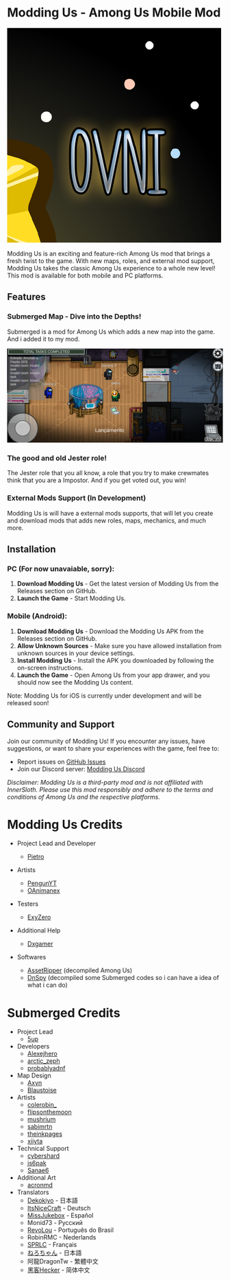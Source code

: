 # Modding Us - Among Us Mobile Mod

![Modding Us Logo](Overnightlogo.png)

Modding Us is an exciting and feature-rich Among Us mod that brings a fresh twist to the game. With new maps, roles, and external mod support, Modding Us takes the classic Among Us experience to a whole new level! This mod is available for both mobile and PC platforms.

## Features

### Submerged Map - Dive into the Depths!

Submerged is a mod for Among Us which adds a new map into the game. And i added it to my mod.

![Submerged Map Screenshot](submergedandroid.png)

### The good and old Jester role!

The Jester role that you all know, a role that you try to make crewmates think that you are a Impostor. And if you get voted out, you win!

### External Mods Support (In Development)

Modding Us is will have a external mods supports, that will let you create and download mods that adds new roles, maps, mechanics, and much more.

## Installation

### PC (For now unavaiable, sorry):

1. **Download Modding Us** - Get the latest version of Modding Us from the Releases section on GitHub.
5. **Launch the Game** - Start Modding Us.

### Mobile (Android):

1. **Download Modding Us** - Download the Modding Us APK from the Releases section on GitHub.
2. **Allow Unknown Sources** - Make sure you have allowed installation from unknown sources in your device settings.
3. **Install Modding Us** - Install the APK you downloaded by following the on-screen instructions.
4. **Launch the Game** - Open Among Us from your app drawer, and you should now see the Modding Us content.

Note: Modding Us for iOS is currently under development and will be released soon!

## Community and Support

Join our community of Modding Us! If you encounter any issues, have suggestions, or want to share your experiences with the game, feel free to:

- Report issues on [GitHub Issues](https://github.com/Pietrodjaowjao/ModdingUs/issues)
- Join our Discord server: [Modding Us Discord](https://discord.gg/KRCSmSqgHz)

*Disclaimer: Modding Us is a third-party mod and is not affiliated with InnerSloth. Please use this mod responsibly and adhere to the terms and conditions of Among Us and the respective platforms.*

# Modding Us Credits
- Project Lead and Developer
  - [Pietro](https://www.youtube.com/@pietro1613)

- Artists
  - [PengunYT](https://www.youtube.com/channel/UCXLSJ5exAFpFEA-hqKBC3Bw)
  - [OAnimanex](https://www.youtube.com/channel/UCg3yECwNPEtMaDL9ZDj10WA)

- Testers
  - [ExyZero](https://www.youtube.com/@wtfexy_)

- Additional Help
  - [Dxgamer](https://www.youtube.com/@Dxgamer7405)

- Softwares
  - [AssetRipper](https://github.com/AssetRipper/AssetRipper) (decompiled Among Us)
  - [DnSpy](https://github.com/dnSpy/dnSpy) (decompiled some Submerged codes so i can have a idea of what i can do)

# Submerged Credits

- Project Lead
  - [5up](https://twitch.tv/5up/)
- Developers
  - [Alexejhero](https://github.com/Alexejhero/)
  - [arctic_zeph](https://twitter.com/arctic_zeph/)
  - [probablyadnf](https://github.com/simonkellly/)
- Map Design
  - [Axyn](https://twitter.com/itsAxyn/)
  - [Blaustoise](https://twitter.com/blaustoise/)
- Artists
  - [colerobin_](https://twitter.com/colerobin_)
  - [flipsonthemoon](https://twitter.com/flipsonthemoon/)
  - [mushrium](https://twitter.com/mushrium/)
  - [sabimrtn](https://twitter.com/sabimrtn/)
  - [theinkpages](https://www.instagram.com/theinkpages/)
  - [xiiyta](https://twitter.com/xiiyta/)
- Technical Support
  - [cybershard](https://github.com/cybershard/)
  - [js6pak](https://github.com/js6pak)
  - [Sanae6](https://twitter.com/Sanae6k/)
- Additional Art
  - [acronmd](https://twitter.com/acronmd/)
- Translators
  - [Dekokiyo](https://twitter.com/DekoKiyomori) - 日本語
  - [ItsNiceCraft](https://linktr.ee/itsnicecraft) - Deutsch
  - [MissJukebox](https://www.twitch.tv/missjukebox/) - Español
  - Monid73 - Русский
  - [RevoLou](https://twitter.com/Psyco_Lou/) - Português do Brasil
  - RobinRMC - Nederlands
  - [SPRLC](https://twitter.com/SuperLanceur) - Français
  - [ねろちゃん](https://www.twitch.tv/zackdnerrr/) - 日本語
  - 阿龍DragonTw - 繁體中文
  - [黑客Hecker](https://www.twitch.tv/heckertv/) - 简体中文
